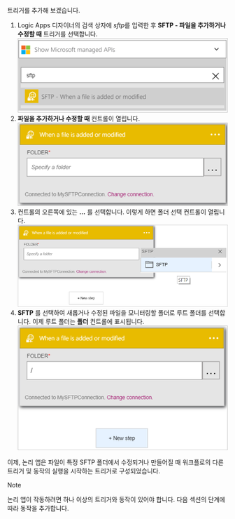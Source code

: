 트리거를 추가해 보겠습니다.

1. Logic Apps 디자이너의 검색 상자에 *sftp*를 입력한 후 **SFTP - 파일을 추가하거나 수정할 때** 트리거를 선택합니다.   
   ![SFTP 트리거 이미지 1](./media/connectors-create-api-sftp/trigger-1.png)  
2. **파일을 추가하거나 수정할 때** 컨트롤이 열립니다.  
   ![SFTP 트리거 이미지 2](./media/connectors-create-api-sftp/trigger-2.png)  
3. 컨트롤의 오른쪽에 있는 **...** 를 선택합니다. 이렇게 하면 폴더 선택 컨트롤이 열립니다.  
   ![SFTP 트리거 이미지 3](./media/connectors-create-api-sftp/action-1.png)  
4. **SFTP** 를 선택하여 새롭거나 수정된 파일을 모니터링할 폴더로 루트 폴더를 선택합니다. 이제 루트 폴더는 **폴더** 컨트롤에 표시됩니다.  
   ![SFTP 트리거 이미지 4](./media/connectors-create-api-sftp/action-2.png)   

이제, 논리 앱은 파일이 특정 SFTP 폴더에서 수정되거나 만들어질 때 워크플로의 다른 트리거 및 동작의 실행을 시작하는 트리거로 구성되었습니다. 

> [!NOTE]
> 논리 앱이 작동하려면 하나 이상의 트리거와 동작이 있어야 합니다. 다음 섹션의 단계에 따라 동작을 추가합니다.  
> 
> 

